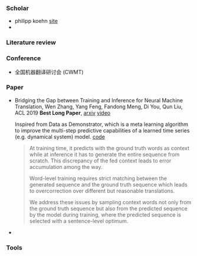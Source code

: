 ### Scholar

+ philipp koehn [site](<http://www.cs.jhu.edu/~phi/>)
+ 



### Literature review



### Conference

- 全国机器翻译研讨会 (CWMT)





### Paper

+ Bridging the Gap between Training and Inference for Neural Machine Translation, Wen Zhang, Yang Feng, Fandong Meng, Di You, Qun Liu, ACL 2019 **Best Long Paper**, [arxiv](<https://arxiv.org/abs/1906.02448>) [video](https://mp.weixin.qq.com/s/AbR87kz_paFq8sw6yzGcvA) 

  Inspired from Data as Demonstrator, which is a meta learning algorithm to improve the multi-step predictive capabilities of a learned time series (e.g. dynamical system) model.  [code](<https://github.com/arunvenk/DaD>) 

  > At training time, it predicts with the ground truth words as context while at inference it has to generate the entire sequence from scratch. This discrepancy of the fed context leads to error accumulation among the way.
  >
  > Word-level training requires strict matching between the generated sequence and the ground truth sequence which leads to overcorrection over different but reasonable translations.
  >
  > 
  >
  > We address these issues by sampling context words not only from the ground truth sequence but also from the predicted sequence by the model during training, where the predicted sequence is selected with a sentence-level optimum.

+ 





### Tools





